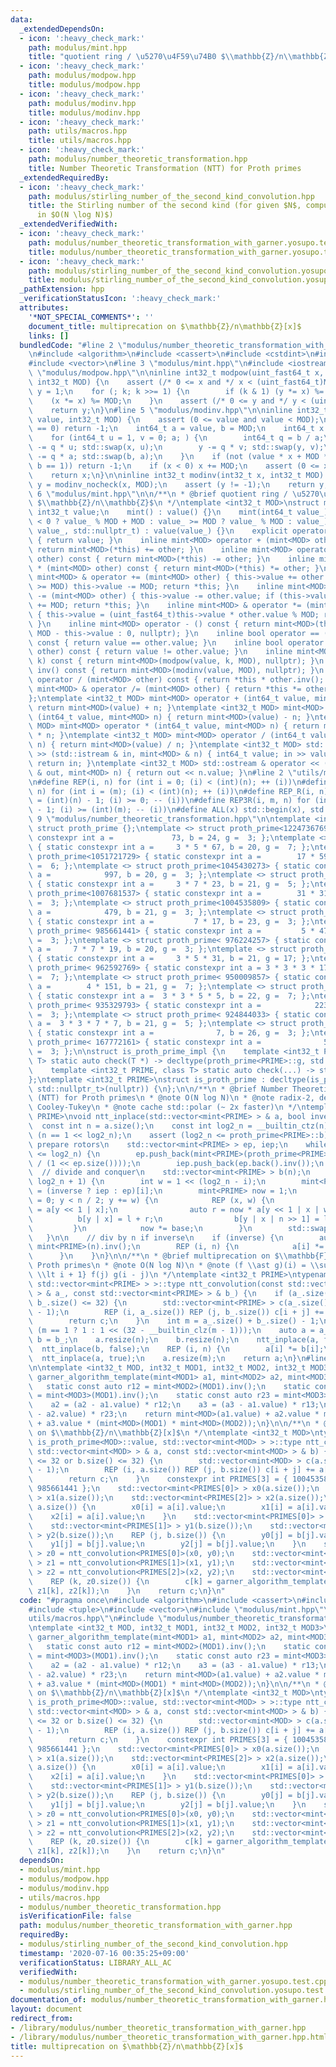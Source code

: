 ```yaml
---
data:
  _extendedDependsOn:
  - icon: ':heavy_check_mark:'
    path: modulus/mint.hpp
    title: "quotient ring / \u5270\u4F59\u74B0 $\\mathbb{Z}/n\\mathbb{Z}$"
  - icon: ':heavy_check_mark:'
    path: modulus/modpow.hpp
    title: modulus/modpow.hpp
  - icon: ':heavy_check_mark:'
    path: modulus/modinv.hpp
    title: modulus/modinv.hpp
  - icon: ':heavy_check_mark:'
    path: utils/macros.hpp
    title: utils/macros.hpp
  - icon: ':heavy_check_mark:'
    path: modulus/number_theoretic_transformation.hpp
    title: Number Theoretic Transformation (NTT) for Proth primes
  _extendedRequiredBy:
  - icon: ':heavy_check_mark:'
    path: modulus/stirling_number_of_the_second_kind_convolution.hpp
    title: the Stirling number of the second kind (for given $N$, compute $S(N, \ast)$
      in $O(N \log N)$)
  _extendedVerifiedWith:
  - icon: ':heavy_check_mark:'
    path: modulus/number_theoretic_transformation_with_garner.yosupo.test.cpp
    title: modulus/number_theoretic_transformation_with_garner.yosupo.test.cpp
  - icon: ':heavy_check_mark:'
    path: modulus/stirling_number_of_the_second_kind_convolution.yosupo.test.cpp
    title: modulus/stirling_number_of_the_second_kind_convolution.yosupo.test.cpp
  _pathExtension: hpp
  _verificationStatusIcon: ':heavy_check_mark:'
  attributes:
    '*NOT_SPECIAL_COMMENTS*': ''
    document_title: multiprecation on $\mathbb{Z}/n\mathbb{Z}[x]$
    links: []
  bundledCode: "#line 2 \"modulus/number_theoretic_transformation_with_garner.hpp\"\
    \n#include <algorithm>\n#include <cassert>\n#include <cstdint>\n#include <tuple>\n\
    #include <vector>\n#line 3 \"modulus/mint.hpp\"\n#include <iostream>\n#line 4\
    \ \"modulus/modpow.hpp\"\n\ninline int32_t modpow(uint_fast64_t x, uint64_t k,\
    \ int32_t MOD) {\n    assert (/* 0 <= x and */ x < (uint_fast64_t)MOD);\n    uint_fast64_t\
    \ y = 1;\n    for (; k; k >>= 1) {\n        if (k & 1) (y *= x) %= MOD;\n    \
    \    (x *= x) %= MOD;\n    }\n    assert (/* 0 <= y and */ y < (uint_fast64_t)MOD);\n\
    \    return y;\n}\n#line 5 \"modulus/modinv.hpp\"\n\ninline int32_t modinv_nocheck(int32_t\
    \ value, int32_t MOD) {\n    assert (0 <= value and value < MOD);\n    if (value\
    \ == 0) return -1;\n    int64_t a = value, b = MOD;\n    int64_t x = 0, y = 1;\n\
    \    for (int64_t u = 1, v = 0; a; ) {\n        int64_t q = b / a;\n        x\
    \ -= q * u; std::swap(x, u);\n        y -= q * v; std::swap(y, v);\n        b\
    \ -= q * a; std::swap(b, a);\n    }\n    if (not (value * x + MOD * y == b and\
    \ b == 1)) return -1;\n    if (x < 0) x += MOD;\n    assert (0 <= x and x < MOD);\n\
    \    return x;\n}\n\ninline int32_t modinv(int32_t x, int32_t MOD) {\n    int32_t\
    \ y = modinv_nocheck(x, MOD);\n    assert (y != -1);\n    return y;\n}\n#line\
    \ 6 \"modulus/mint.hpp\"\n\n/**\n * @brief quotient ring / \u5270\u4F59\u74B0\
    \ $\\mathbb{Z}/n\\mathbb{Z}$\n */\ntemplate <int32_t MOD>\nstruct mint {\n   \
    \ int32_t value;\n    mint() : value() {}\n    mint(int64_t value_) : value(value_\
    \ < 0 ? value_ % MOD + MOD : value_ >= MOD ? value_ % MOD : value_) {}\n    mint(int32_t\
    \ value_, std::nullptr_t) : value(value_) {}\n    explicit operator bool() const\
    \ { return value; }\n    inline mint<MOD> operator + (mint<MOD> other) const {\
    \ return mint<MOD>(*this) += other; }\n    inline mint<MOD> operator - (mint<MOD>\
    \ other) const { return mint<MOD>(*this) -= other; }\n    inline mint<MOD> operator\
    \ * (mint<MOD> other) const { return mint<MOD>(*this) *= other; }\n    inline\
    \ mint<MOD> & operator += (mint<MOD> other) { this->value += other.value; if (this->value\
    \ >= MOD) this->value -= MOD; return *this; }\n    inline mint<MOD> & operator\
    \ -= (mint<MOD> other) { this->value -= other.value; if (this->value <    0) this->value\
    \ += MOD; return *this; }\n    inline mint<MOD> & operator *= (mint<MOD> other)\
    \ { this->value = (uint_fast64_t)this->value * other.value % MOD; return *this;\
    \ }\n    inline mint<MOD> operator - () const { return mint<MOD>(this->value ?\
    \ MOD - this->value : 0, nullptr); }\n    inline bool operator == (mint<MOD> other)\
    \ const { return value == other.value; }\n    inline bool operator != (mint<MOD>\
    \ other) const { return value != other.value; }\n    inline mint<MOD> pow(uint64_t\
    \ k) const { return mint<MOD>(modpow(value, k, MOD), nullptr); }\n    inline mint<MOD>\
    \ inv() const { return mint<MOD>(modinv(value, MOD), nullptr); }\n    inline mint<MOD>\
    \ operator / (mint<MOD> other) const { return *this * other.inv(); }\n    inline\
    \ mint<MOD> & operator /= (mint<MOD> other) { return *this *= other.inv(); }\n\
    };\ntemplate <int32_t MOD> mint<MOD> operator + (int64_t value, mint<MOD> n) {\
    \ return mint<MOD>(value) + n; }\ntemplate <int32_t MOD> mint<MOD> operator -\
    \ (int64_t value, mint<MOD> n) { return mint<MOD>(value) - n; }\ntemplate <int32_t\
    \ MOD> mint<MOD> operator * (int64_t value, mint<MOD> n) { return mint<MOD>(value)\
    \ * n; }\ntemplate <int32_t MOD> mint<MOD> operator / (int64_t value, mint<MOD>\
    \ n) { return mint<MOD>(value) / n; }\ntemplate <int32_t MOD> std::istream & operator\
    \ >> (std::istream & in, mint<MOD> & n) { int64_t value; in >> value; n = value;\
    \ return in; }\ntemplate <int32_t MOD> std::ostream & operator << (std::ostream\
    \ & out, mint<MOD> n) { return out << n.value; }\n#line 2 \"utils/macros.hpp\"\
    \n#define REP(i, n) for (int i = 0; (i) < (int)(n); ++ (i))\n#define REP3(i, m,\
    \ n) for (int i = (m); (i) < (int)(n); ++ (i))\n#define REP_R(i, n) for (int i\
    \ = (int)(n) - 1; (i) >= 0; -- (i))\n#define REP3R(i, m, n) for (int i = (int)(n)\
    \ - 1; (i) >= (int)(m); -- (i))\n#define ALL(x) std::begin(x), std::end(x)\n#line\
    \ 9 \"modulus/number_theoretic_transformation.hpp\"\n\ntemplate <int32_t PRIME>\
    \ struct proth_prime {};\ntemplate <> struct proth_prime<1224736769> { static\
    \ constexpr int a =             73, b = 24, g =  3; };\ntemplate <> struct proth_prime<1053818881>\
    \ { static constexpr int a =     3 * 5 * 67, b = 20, g =  7; };\ntemplate <> struct\
    \ proth_prime<1051721729> { static constexpr int a =        17 * 59, b = 20, g\
    \ =  6; };\ntemplate <> struct proth_prime<1045430273> { static constexpr int\
    \ a =            997, b = 20, g =  3; };\ntemplate <> struct proth_prime<1012924417>\
    \ { static constexpr int a =     3 * 7 * 23, b = 21, g =  5; };\ntemplate <> struct\
    \ proth_prime<1007681537> { static constexpr int a =        31 * 31, b = 20, g\
    \ =  3; };\ntemplate <> struct proth_prime<1004535809> { static constexpr int\
    \ a =            479, b = 21, g =  3; };\ntemplate <> struct proth_prime< 998244353>\
    \ { static constexpr int a =         7 * 17, b = 23, g =  3; };\ntemplate <> struct\
    \ proth_prime< 985661441> { static constexpr int a =         5 * 47, b = 22, g\
    \ =  3; };\ntemplate <> struct proth_prime< 976224257> { static constexpr int\
    \ a =     7 * 7 * 19, b = 20, g =  3; };\ntemplate <> struct proth_prime< 975175681>\
    \ { static constexpr int a =     3 * 5 * 31, b = 21, g = 17; };\ntemplate <> struct\
    \ proth_prime< 962592769> { static constexpr int a = 3 * 3 * 3 * 17, b = 21, g\
    \ =  7; };\ntemplate <> struct proth_prime< 950009857> { static constexpr int\
    \ a =        4 * 151, b = 21, g =  7; };\ntemplate <> struct proth_prime< 943718401>\
    \ { static constexpr int a =  3 * 3 * 5 * 5, b = 22, g =  7; };\ntemplate <> struct\
    \ proth_prime< 935329793> { static constexpr int a =            223, b = 22, g\
    \ =  3; };\ntemplate <> struct proth_prime< 924844033> { static constexpr int\
    \ a =  3 * 3 * 7 * 7, b = 21, g =  5; };\ntemplate <> struct proth_prime< 469762049>\
    \ { static constexpr int a =              7, b = 26, g =  3; };\ntemplate <> struct\
    \ proth_prime< 167772161> { static constexpr int a =              5, b = 25, g\
    \ =  3; };\n\nstruct is_proth_prime_impl {\n    template <int32_t PRIME, class\
    \ T> static auto check(T *) -> decltype(proth_prime<PRIME>::g, std::true_type());\n\
    \    template <int32_t PRIME, class T> static auto check(...) -> std::false_type;\n\
    };\ntemplate <int32_t PRIME>\nstruct is_proth_prime : decltype(is_proth_prime_impl::check<PRIME,\
    \ std::nullptr_t>(nullptr)) {\n};\n\n/**\n * @brief Number Theoretic Transformation\
    \ (NTT) for Proth primes\n * @note O(N log N)\n * @note radix-2, decimation-in-frequency,\
    \ Cooley-Tukey\n * @note cache std::polar (~ 2x faster)\n */\ntemplate <int32_t\
    \ PRIME>\nvoid ntt_inplace(std::vector<mint<PRIME> > & a, bool inverse) {\n  \
    \  const int n = a.size();\n    const int log2_n = __builtin_ctz(n);\n    assert\
    \ (n == 1 << log2_n);\n    assert (log2_n <= proth_prime<PRIME>::b);\n\n    //\
    \ prepare rotors\n    std::vector<mint<PRIME> > ep, iep;\n    while ((int)ep.size()\
    \ <= log2_n) {\n        ep.push_back(mint<PRIME>(proth_prime<PRIME>::g).pow(mint<PRIME>(-1).value\
    \ / (1 << ep.size())));\n        iep.push_back(ep.back().inv());\n    }\n\n  \
    \  // divide and conquer\n    std::vector<mint<PRIME> > b(n);\n    REP3 (i, 1,\
    \ log2_n + 1) {\n        int w = 1 << (log2_n - i);\n        mint<PRIME> base\
    \ = (inverse ? iep : ep)[i];\n        mint<PRIME> now = 1;\n        for (int y\
    \ = 0; y < n / 2; y += w) {\n            REP (x, w) {\n                auto l\
    \ = a[y << 1 | x];\n                auto r = now * a[y << 1 | x | w];\n      \
    \          b[y | x] = l + r;\n                b[y | x | n >> 1] = l - r;\n   \
    \         }\n            now *= base;\n        }\n        std::swap(a, b);\n \
    \   }\n\n    // div by n if inverse\n    if (inverse) {\n        auto n_inv =\
    \ mint<PRIME>(n).inv();\n        REP (i, n) {\n            a[i] *= n_inv;\n  \
    \      }\n    }\n}\n\n/**\n * @brief multiprecation on $\\mathbb{F}_p[x]$ for\
    \ Proth primes\n * @note O(N log N)\n * @note (f \\ast g)(i) = \\sum_{0 \\le j\
    \ \\lt i + 1} f(j) g(i - j)\n */\ntemplate <int32_t PRIME>\ntypename std::enable_if<is_proth_prime<PRIME>::value,\
    \ std::vector<mint<PRIME> > >::type ntt_convolution(const std::vector<mint<PRIME>\
    \ > & a_, const std::vector<mint<PRIME> > & b_) {\n    if (a_.size() <= 32 or\
    \ b_.size() <= 32) {\n        std::vector<mint<PRIME> > c(a_.size() + b_.size()\
    \ - 1);\n        REP (i, a_.size()) REP (j, b_.size()) c[i + j] += a_[i] * b_[j];\n\
    \        return c;\n    }\n    int m = a_.size() + b_.size() - 1;\n    int n =\
    \ (m == 1 ? 1 : 1 << (32 - __builtin_clz(m - 1)));\n    auto a = a_;\n    auto\
    \ b = b_;\n    a.resize(n);\n    b.resize(n);\n    ntt_inplace(a, false);\n  \
    \  ntt_inplace(b, false);\n    REP (i, n) {\n        a[i] *= b[i];\n    }\n  \
    \  ntt_inplace(a, true);\n    a.resize(m);\n    return a;\n}\n#line 10 \"modulus/number_theoretic_transformation_with_garner.hpp\"\
    \n\ntemplate <int32_t MOD, int32_t MOD1, int32_t MOD2, int32_t MOD3>\nmint<MOD>\
    \ garner_algorithm_template(mint<MOD1> a1, mint<MOD2> a2, mint<MOD3> a3) {\n \
    \   static const auto r12 = mint<MOD2>(MOD1).inv();\n    static const auto r13\
    \ = mint<MOD3>(MOD1).inv();\n    static const auto r23 = mint<MOD3>(MOD2).inv();\n\
    \    a2 = (a2 - a1.value) * r12;\n    a3 = (a3 - a1.value) * r13;\n    a3 = (a3\
    \ - a2.value) * r23;\n    return mint<MOD>(a1.value) + a2.value * mint<MOD>(MOD1)\
    \ + a3.value * (mint<MOD>(MOD1) * mint<MOD>(MOD2));\n}\n\n/**\n * @brief multiprecation\
    \ on $\\mathbb{Z}/n\\mathbb{Z}[x]$\n */\ntemplate <int32_t MOD>\ntypename std::enable_if<not\
    \ is_proth_prime<MOD>::value, std::vector<mint<MOD> > >::type ntt_convolution(const\
    \ std::vector<mint<MOD> > & a, const std::vector<mint<MOD> > & b) {\n    if (a.size()\
    \ <= 32 or b.size() <= 32) {\n        std::vector<mint<MOD> > c(a.size() + b.size()\
    \ - 1);\n        REP (i, a.size()) REP (j, b.size()) c[i + j] += a[i] * b[j];\n\
    \        return c;\n    }\n    constexpr int PRIMES[3] = { 1004535809, 998244353,\
    \ 985661441 };\n    std::vector<mint<PRIMES[0]> > x0(a.size());\n    std::vector<mint<PRIMES[1]>\
    \ > x1(a.size());\n    std::vector<mint<PRIMES[2]> > x2(a.size());\n    REP (i,\
    \ a.size()) {\n        x0[i] = a[i].value;\n        x1[i] = a[i].value;\n    \
    \    x2[i] = a[i].value;\n    }\n    std::vector<mint<PRIMES[0]> > y0(b.size());\n\
    \    std::vector<mint<PRIMES[1]> > y1(b.size());\n    std::vector<mint<PRIMES[2]>\
    \ > y2(b.size());\n    REP (j, b.size()) {\n        y0[j] = b[j].value;\n    \
    \    y1[j] = b[j].value;\n        y2[j] = b[j].value;\n    }\n    std::vector<mint<PRIMES[0]>\
    \ > z0 = ntt_convolution<PRIMES[0]>(x0, y0);\n    std::vector<mint<PRIMES[1]>\
    \ > z1 = ntt_convolution<PRIMES[1]>(x1, y1);\n    std::vector<mint<PRIMES[2]>\
    \ > z2 = ntt_convolution<PRIMES[2]>(x2, y2);\n    std::vector<mint<MOD> > c(z0.size());\n\
    \    REP (k, z0.size()) {\n        c[k] = garner_algorithm_template<MOD>(z0[k],\
    \ z1[k], z2[k]);\n    }\n    return c;\n}\n"
  code: "#pragma once\n#include <algorithm>\n#include <cassert>\n#include <cstdint>\n\
    #include <tuple>\n#include <vector>\n#include \"modulus/mint.hpp\"\n#include \"\
    utils/macros.hpp\"\n#include \"modulus/number_theoretic_transformation.hpp\"\n\
    \ntemplate <int32_t MOD, int32_t MOD1, int32_t MOD2, int32_t MOD3>\nmint<MOD>\
    \ garner_algorithm_template(mint<MOD1> a1, mint<MOD2> a2, mint<MOD3> a3) {\n \
    \   static const auto r12 = mint<MOD2>(MOD1).inv();\n    static const auto r13\
    \ = mint<MOD3>(MOD1).inv();\n    static const auto r23 = mint<MOD3>(MOD2).inv();\n\
    \    a2 = (a2 - a1.value) * r12;\n    a3 = (a3 - a1.value) * r13;\n    a3 = (a3\
    \ - a2.value) * r23;\n    return mint<MOD>(a1.value) + a2.value * mint<MOD>(MOD1)\
    \ + a3.value * (mint<MOD>(MOD1) * mint<MOD>(MOD2));\n}\n\n/**\n * @brief multiprecation\
    \ on $\\mathbb{Z}/n\\mathbb{Z}[x]$\n */\ntemplate <int32_t MOD>\ntypename std::enable_if<not\
    \ is_proth_prime<MOD>::value, std::vector<mint<MOD> > >::type ntt_convolution(const\
    \ std::vector<mint<MOD> > & a, const std::vector<mint<MOD> > & b) {\n    if (a.size()\
    \ <= 32 or b.size() <= 32) {\n        std::vector<mint<MOD> > c(a.size() + b.size()\
    \ - 1);\n        REP (i, a.size()) REP (j, b.size()) c[i + j] += a[i] * b[j];\n\
    \        return c;\n    }\n    constexpr int PRIMES[3] = { 1004535809, 998244353,\
    \ 985661441 };\n    std::vector<mint<PRIMES[0]> > x0(a.size());\n    std::vector<mint<PRIMES[1]>\
    \ > x1(a.size());\n    std::vector<mint<PRIMES[2]> > x2(a.size());\n    REP (i,\
    \ a.size()) {\n        x0[i] = a[i].value;\n        x1[i] = a[i].value;\n    \
    \    x2[i] = a[i].value;\n    }\n    std::vector<mint<PRIMES[0]> > y0(b.size());\n\
    \    std::vector<mint<PRIMES[1]> > y1(b.size());\n    std::vector<mint<PRIMES[2]>\
    \ > y2(b.size());\n    REP (j, b.size()) {\n        y0[j] = b[j].value;\n    \
    \    y1[j] = b[j].value;\n        y2[j] = b[j].value;\n    }\n    std::vector<mint<PRIMES[0]>\
    \ > z0 = ntt_convolution<PRIMES[0]>(x0, y0);\n    std::vector<mint<PRIMES[1]>\
    \ > z1 = ntt_convolution<PRIMES[1]>(x1, y1);\n    std::vector<mint<PRIMES[2]>\
    \ > z2 = ntt_convolution<PRIMES[2]>(x2, y2);\n    std::vector<mint<MOD> > c(z0.size());\n\
    \    REP (k, z0.size()) {\n        c[k] = garner_algorithm_template<MOD>(z0[k],\
    \ z1[k], z2[k]);\n    }\n    return c;\n}\n"
  dependsOn:
  - modulus/mint.hpp
  - modulus/modpow.hpp
  - modulus/modinv.hpp
  - utils/macros.hpp
  - modulus/number_theoretic_transformation.hpp
  isVerificationFile: false
  path: modulus/number_theoretic_transformation_with_garner.hpp
  requiredBy:
  - modulus/stirling_number_of_the_second_kind_convolution.hpp
  timestamp: '2020-07-16 00:35:25+09:00'
  verificationStatus: LIBRARY_ALL_AC
  verifiedWith:
  - modulus/number_theoretic_transformation_with_garner.yosupo.test.cpp
  - modulus/stirling_number_of_the_second_kind_convolution.yosupo.test.cpp
documentation_of: modulus/number_theoretic_transformation_with_garner.hpp
layout: document
redirect_from:
- /library/modulus/number_theoretic_transformation_with_garner.hpp
- /library/modulus/number_theoretic_transformation_with_garner.hpp.html
title: multiprecation on $\mathbb{Z}/n\mathbb{Z}[x]$
---
```


